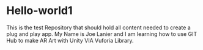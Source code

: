 # Hello-world1
This is the test Repository that should hold all content needed to create a plug and play app.
My Name is Joe Lanier and I am learning how to use GIT Hub to make AR Art with Unity VIA Vuforia Library.
